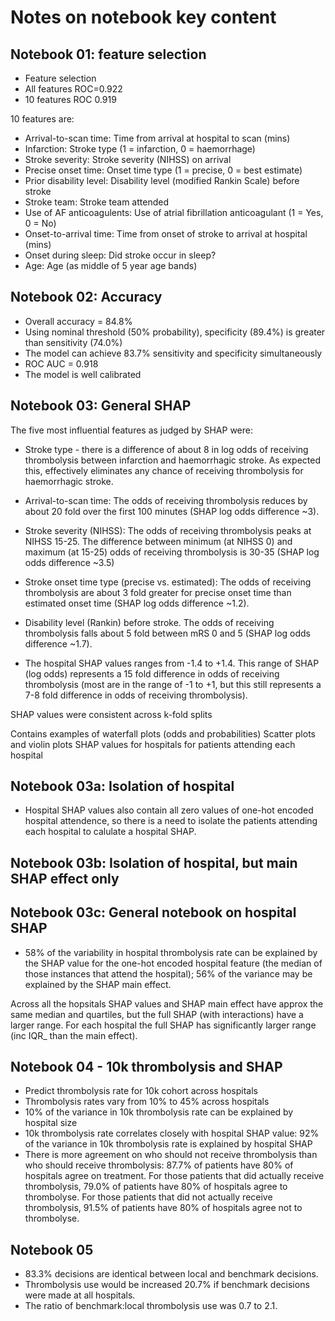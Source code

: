 # Notes on notebook key content

## Notebook 01: feature selection

* Feature selection
* All features ROC=0.922
* 10 features ROC 0.919

10 features are:

* Arrival-to-scan time: Time from arrival at hospital to scan (mins)
* Infarction: Stroke type (1 = infarction, 0 = haemorrhage)
* Stroke severity: Stroke severity (NIHSS) on arrival
* Precise onset time: Onset time type (1 = precise, 0 = best estimate)
* Prior disability level: Disability level (modified Rankin Scale) before stroke
* Stroke team: Stroke team attended
* Use of AF anticoagulents: Use of atrial fibrillation anticoagulant (1 = Yes, 0 = No)
* Onset-to-arrival time: Time from onset of stroke to arrival at hospital (mins)
* Onset during sleep: Did stroke occur in sleep?
* Age: Age (as middle of 5 year age bands)

## Notebook 02: Accuracy

* Overall accuracy = 84.8%
* Using nominal threshold (50% probability), specificity (89.4%) is greater than sensitivity (74.0%)
* The model can achieve 83.7% sensitivity and specificity simultaneously
* ROC AUC = 0.918
* The model is well calibrated

## Notebook 03: General SHAP

The five most influential features as judged by SHAP were:

* Stroke type - there is a difference of about 8 in log odds of receiving thrombolysis between infarction and haemorrhagic stroke. As expected this, effectively eliminates any chance of receiving thrombolysis for haemorrhagic stroke.

* Arrival-to-scan time: The odds of receiving thrombolysis reduces by about 20 fold over the first 100 minutes (SHAP log odds difference ~3).

* Stroke severity (NIHSS): The odds of receiving thrombolysis peaks at NIHSS 15-25. The difference between minimum (at NIHSS 0) and maximum (at 15-25) odds of receiving thrombolysis is 30-35 (SHAP log odds difference ~3.5)

* Stroke onset time type (precise vs. estimated): The odds of receiving thrombolysis are about 3 fold greater for precise onset time than estimated onset time (SHAP log odds difference ~1.2). 

* Disability level (Rankin) before stroke. The odds of receiving thrombolysis falls about 5 fold between mRS 0 and 5 (SHAP log odds difference ~1.7).

* The hospital SHAP values ranges from -1.4 to +1.4. This range of SHAP (log odds) represents a 15 fold difference in odds of receiving thrombolysis (most are in the range of -1 to +1, but this still represents a 7-8 fold difference in odds of receiving thrombolysis). 

SHAP values were consistent across k-fold splits

Contains examples of waterfall plots (odds and probabilities)
Scatter plots and violin plots
SHAP values for hospitals for patients attending each hospital


## Notebook 03a: Isolation of hospital 

* Hospital SHAP values also contain all zero values of one-hot encoded hospital attendence, so there is a need to isolate the patients attending each hospital to calulate a hospital SHAP.

## Notebook 03b: Isolation of hospital, but main SHAP effect only

## Notebook 03c: General notebook on hospital SHAP

* 58% of the variability in hospital thrombolysis rate can be explained by the SHAP value for the one-hot encoded hospital feature (the median of those instances that attend the hospital); 56% of the variance may be explained by the SHAP main effect.

Across all the hopsitals SHAP values and SHAP main effect have approx the same median and quartiles, but the full SHAP (with interactions) have a larger range. For each hospital the full SHAP has significantly larger range (inc IQR_ than the main effect).

## Notebook 04 - 10k thrombolysis and SHAP

* Predict thrombolysis rate for 10k cohort across hospitals
* Thrombolysis rates vary from 10% to 45% across hospitals
* 10% of the variance in 10k thrombolysis rate can be explained by hospital size
* 10k thrombolysis rate correlates closely with hospital SHAP value: 92% of the variance in 10k thrombolysis rate is explained by hospital SHAP
* There is more agreement on who should not receive thrombolysis than who should receive thrombolysis: 87.7% of patients have 80% of hospitals agree on treatment. For those patients that did actually receive thrombolysis, 79.0% of patients have 80% of hospitals agree to thrombolyse. For those patients that did not actually receive thrombolysis, 91.5% of patients have 80% of hospitals agree not to thrombolyse. 

## Notebook 05

* 83.3% decisions are identical between local and benchmark decisions.
* Thrombolysis use would be increased 20.7% if benchmark decisions were made at all hospitals.
* The ratio of benchmark:local thrombolysis use was 0.7 to 2.1.








